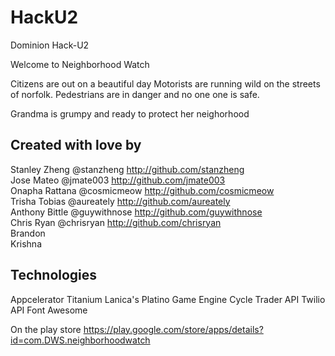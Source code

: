 HackU2
======

Dominion Hack-U2

Welcome to Neighborhood Watch 

Citizens are out on a beautiful day 
Motorists are running wild on the streets of norfolk.
Pedestrians are in danger and no one one is safe.

Grandma is grumpy and ready to protect her neighorhood


Created with love by
----
Stanley Zheng @stanzheng  http://github.com/stanzheng   
Jose Mateo @jmate003  http://github.com/jmate003    
Onapha Rattana @cosmicmeow   http://github.com/cosmicmeow   
Trisha Tobias @aureately  http://github.com/aureately   
Anthony Bittle @guywithnose   http://github.com/guywithnose   
Chris Ryan @chrisryan  http://github.com/chrisryan    
Brandon   
Krishna   


Technologies
----
Appcelerator Titanium
Lanica's Platino Game Engine
Cycle Trader API 
Twilio API
Font Awesome



On the play store
https://play.google.com/store/apps/details?id=com.DWS.neighborhoodwatch


